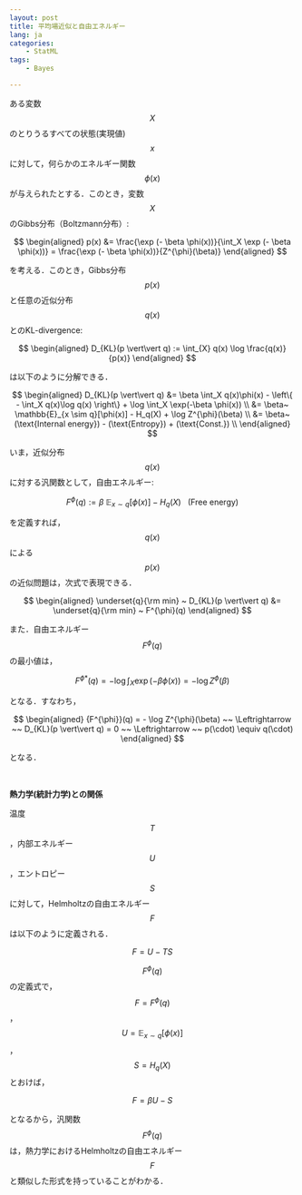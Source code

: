 ```yaml
---
layout: post
title: 平均場近似と自由エネルギー
lang: ja
categories:
    - StatML
tags:
    - Bayes

---
```








ある変数$$X$$のとりうるすべての状態(実現値)$$x$$に対して，何らかのエネルギー関数$$\phi(x)$$が与えられたとする．このとき，変数$$X$$のGibbs分布（Boltzmann分布）:

$$
\begin{aligned}
p(x) 
&= \frac{\exp (- \beta \phi(x))}{\int_X \exp (- \beta \phi(x))} 
= \frac{\exp (- \beta \phi(x))}{Z^{\phi}(\beta)}
\end{aligned}
$$

を考える．このとき，Gibbs分布$$p(x)$$と任意の近似分布$$q(x)$$とのKL-divergence:

$$
\begin{aligned}
D_{KL}(p \vert\vert q) := \int_{X} q(x) \log \frac{q(x)}{p(x)} 
\end{aligned}
$$

は以下のように分解できる．

$$
\begin{aligned}
D_{KL}(p \vert\vert q) 
&= \beta \int_X q(x)\phi(x) - \left\{ - \int_X q(x)\log q(x) \right\} + \log \int_X \exp(-\beta \phi(x)) \\
&= \beta~ \mathbb{E}_{x \sim q}[\phi(x)] - H_q(X) + \log Z^{\phi}(\beta) \\
&= \beta~ (\text{Internal energy}) - (\text{Entropy}) + (\text{Const.}) \\
\end{aligned}
$$

いま，近似分布$$q(x)$$に対する汎関数として，自由エネルギー:

$$
F^{\phi}(q) := \beta~ \mathbb{E}_{x \sim q}[\phi(x)] - H_q(X) ~~~ (\text{Free energy})
$$

を定義すれば，$$q(x)$$による$$p(x)$$の近似問題は，次式で表現できる．

$$
\begin{aligned}
\underset{q}{\rm min} ~ D_{KL}(p \vert\vert q) &= 
\underset{q}{\rm min} ~ F^{\phi}(q)
\end{aligned}
$$

また．自由エネルギー$$F^{\phi}(q)$$の最小値は，

$$
{F^{\phi}}^{*}(q) = - \log \int_X \exp (-\beta \phi(x)) = - \log Z^{\phi}(\beta)
$$

となる．すなわち，

$$
\begin{aligned}
{F^{\phi}}(q) 
= - \log Z^{\phi}(\beta) 
~~ \Leftrightarrow ~~ 
D_{KL}(p \vert\vert q) = 0
~~ \Leftrightarrow ~~ 
p(\cdot) \equiv	 q(\cdot)
\end{aligned}
$$

となる．



<br>

**熱力学(統計力学)との関係**

温度$$T$$，内部エネルギー$$U$$，エントロピー$$S$$に対して，Helmholtzの自由エネルギー$$F$$は以下のように定義される．

$$
F = U - TS
$$

$$F^{\phi}(q)$$の定義式で，$$F = F^{\phi}(q)$$，$$U = \mathbb{E}_{x \sim q}[\phi(x)]$$，$$S = H_q(X)$$とおけば，

$$
F = \beta U - S
$$

となるから，汎関数$$F^{\phi}(q)$$は，熱力学におけるHelmholtzの自由エネルギー$$F$$と類似した形式を持っていることがわかる．